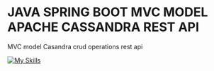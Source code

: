 # JAVA SPRING BOOT MVC MODEL APACHE CASSANDRA REST API
MVC model Casandra crud operations rest api



[![My Skills](https://skills.thijs.gg/icons?i=cassandra,java,hibernate,idea,cloudflare&theme=light)](https://skills.thijs.gg)
